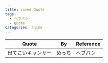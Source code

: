 ```yaml
---
title: Loved Quote
tags:
  - ヘブバン
  - Quote
categories: anime
---
```

| Quote     | By  | Reference |
| --------- | --- | --------- |
| 出てこいキャンサー| めっち | ヘブバン      |
